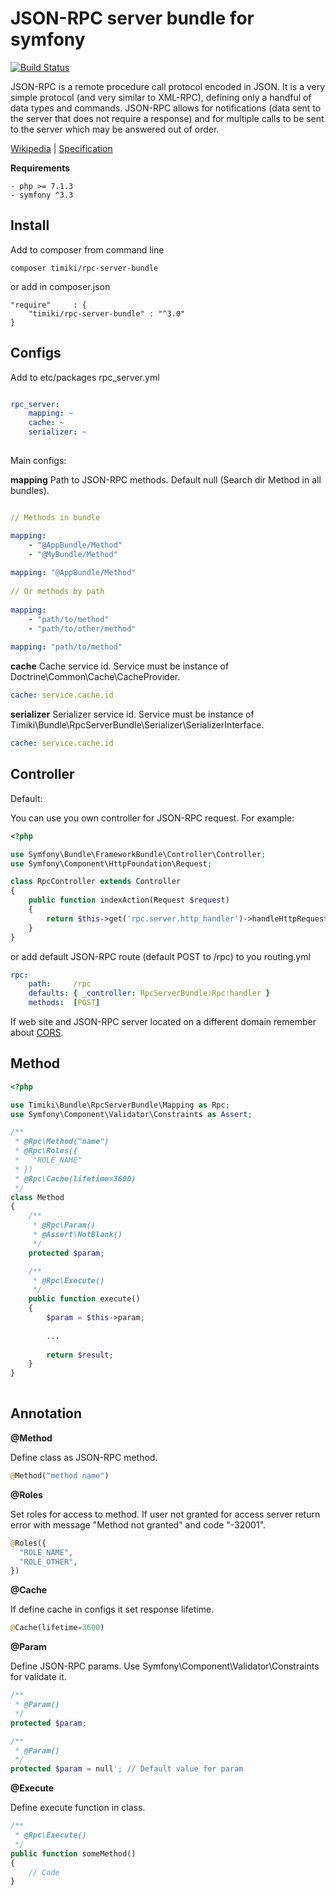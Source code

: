 JSON-RPC server bundle for symfony
==================================

[![Build Status](https://travis-ci.org/timiki/rpc-server-bundle.svg?branch=master)](https://travis-ci.org/timiki/rpc-server-bundle)


JSON-RPC is a remote procedure call protocol encoded in JSON. It is a very simple protocol (and very similar to XML-RPC), defining only a handful of data types and commands. 
JSON-RPC allows for notifications (data sent to the server that does not require a response) and for multiple calls to be sent to the server which may be answered out of order.

[Wikipedia][1] | [Specification][2]

**Requirements**

```
- php >= 7.1.3
- symfony ^3.3
```

Install
-------

Add to composer from command line

    composer timiki/rpc-server-bundle

or add in composer.json

    "require"     : {
        "timiki/rpc-server-bundle" : "^3.0"
    }

Configs
-------

Add to etc/packages rpc_server.yml

```yaml

rpc_server:
    mapping: ~
    cache: ~
    serializer: ~
    
``` 

Main configs:

**mapping** Path to JSON-RPC methods. Default null (Search dir Method in all bundles).

```yaml

// Methods in bundle

mapping: 
    - "@AppBundle/Method"
    - "@MyBundle/Method"
 
mapping: "@AppBundle/Method"
 
// Or methods by path
 
mapping: 
    - "path/to/method"
    - "path/to/other/method"
    
mapping: "path/to/method"

```
    
**cache** Cache service id. Service must be instance of Doctrine\Common\Cache\CacheProvider.

```yaml
cache: service.cache.id
```

**serializer** Serializer service id. Service must be instance of Timiki\Bundle\RpcServerBundle\Serializer\SerializerInterface.

```yaml
cache: service.cache.id
```

Controller
----------

Default:

You can use you own controller for JSON-RPC request. For example:

```php
<?php

use Symfony\Bundle\FrameworkBundle\Controller\Controller;
use Symfony\Component\HttpFoundation\Request;

class RpcController extends Controller
{
    public function indexAction(Request $request)
    {
        return $this->get('rpc.server.http_handler')->handleHttpRequest($request);
    }
}
```

or add default JSON-RPC route (default POST to /rpc) to you routing.yml

```yaml    
rpc:
    path:     /rpc
    defaults: { _controller: RpcServerBundle:Rpc:handler }
    methods:  [POST]
```

If web site and JSON-RPC server located on a different domain remember about [CORS][3].


Method
------

```php
<?php

use Timiki\Bundle\RpcServerBundle\Mapping as Rpc;
use Symfony\Component\Validator\Constraints as Assert;

/**
 * @Rpc\Method("name")
 * @Rpc\Roles({
 *   "ROLE_NAME"
 * })
 * @Rpc\Cache(lifetime=3600)
 */
class Method
{
    /**
     * @Rpc\Param()
     * @Assert\NotBlank()
     */
    protected $param;

    /**
     * @Rpc\Execute()
     */
    public function execute()
    {
        $param = $this->param;
        
        ...
        
        return $result;
    }
}
    
```

Annotation
----------

**@Method**

Define class as JSON-RPC method. 

```php
@Method("method name")
```

**@Roles**

Set roles for access to method. If user not granted for access server return error with message "Method not granted" and code "-32001".

```php
@Roles({
  "ROLE_NAME",
  "ROLE_OTHER",
})
```

**@Cache**

If define cache in configs it set response lifetime.

```php
@Cache(lifetime=3600)
```

**@Param**

Define JSON-RPC params. Use Symfony\Component\Validator\Constraints for validate it.

```php
/**
 * @Param()
 */
protected $param;

/**
 * @Param()
 */
protected $param = null'; // Default value for param
```

**@Execute**

Define execute function in class.

```php
/**
 * @Rpc\Execute()
 */
public function someMethod()
{
    // Code
}
```

[1]: https://wikipedia.org/wiki/JSON-RPC
[2]: http://www.jsonrpc.org/specification
[3]: https://wikipedia.org/wiki/Cross-origin_resource_sharing
